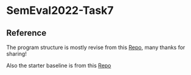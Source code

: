 # SemEval2022-Task7

## Reference

The program structure is mostly revise from this [Repo](https://github.com/aishgupta/Quantifying-Humor-Offensiveness), many thanks for sharing!

Also the starter baseline is from this [Repo](https://github.com/acidAnn/semeval2022_task7_starter_kit)

